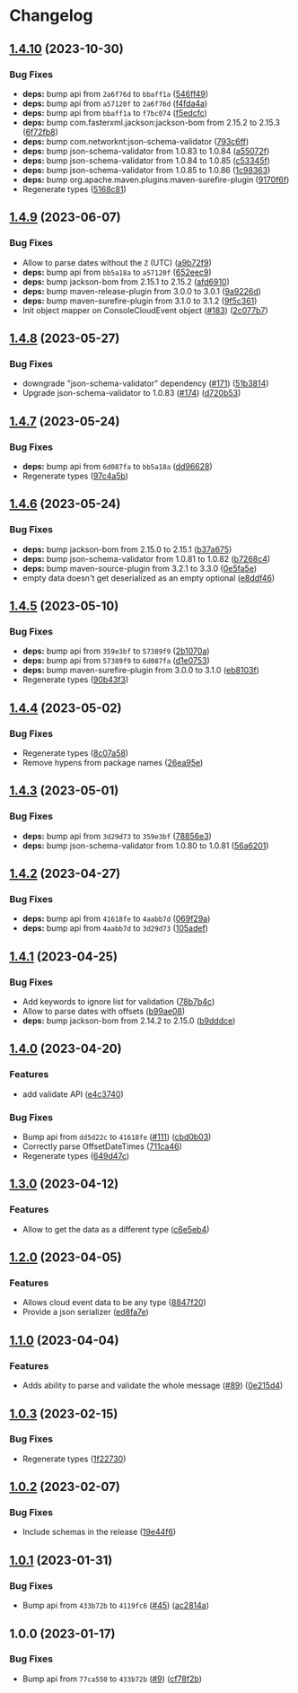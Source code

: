 # Changelog

## [1.4.10](https://github.com/RedHatInsights/event-schemas-java/compare/v1.4.9...v1.4.10) (2023-10-30)


### Bug Fixes

* **deps:** bump api from `2a6f76d` to `bbaff1a` ([546ff49](https://github.com/RedHatInsights/event-schemas-java/commit/546ff4937291305c5a71880891c6cc677c1b7a35))
* **deps:** bump api from `a57120f` to `2a6f76d` ([f4fda4a](https://github.com/RedHatInsights/event-schemas-java/commit/f4fda4a29c059e4dd00bb66dc9ffed5cc8b2188c))
* **deps:** bump api from `bbaff1a` to `f7bc074` ([f5edcfc](https://github.com/RedHatInsights/event-schemas-java/commit/f5edcfc1eb42ee0c6303c08ff725a6b5e9d114bf))
* **deps:** bump com.fasterxml.jackson:jackson-bom from 2.15.2 to 2.15.3 ([6f72fb8](https://github.com/RedHatInsights/event-schemas-java/commit/6f72fb85c656fff9ff7c5682eacfbdb3f51c8df2))
* **deps:** bump com.networknt:json-schema-validator ([793c6ff](https://github.com/RedHatInsights/event-schemas-java/commit/793c6ff02f3da10e94ef1792058b89051cac5e42))
* **deps:** bump json-schema-validator from 1.0.83 to 1.0.84 ([a55072f](https://github.com/RedHatInsights/event-schemas-java/commit/a55072f9a3a2e9af68c4e2cdebf4f9f6f711df25))
* **deps:** bump json-schema-validator from 1.0.84 to 1.0.85 ([c53345f](https://github.com/RedHatInsights/event-schemas-java/commit/c53345fd02992898412a246d3d6aad0888341f16))
* **deps:** bump json-schema-validator from 1.0.85 to 1.0.86 ([1c98363](https://github.com/RedHatInsights/event-schemas-java/commit/1c9836370b33c838a476f660f57c6fdb2d30e579))
* **deps:** bump org.apache.maven.plugins:maven-surefire-plugin ([9170f6f](https://github.com/RedHatInsights/event-schemas-java/commit/9170f6f14b4ba1f0fe82a68fe58c8e0281eabe42))
* Regenerate types ([5168c81](https://github.com/RedHatInsights/event-schemas-java/commit/5168c81587cb71927eb39aaf3a943973f582f67c))

## [1.4.9](https://github.com/RedHatInsights/event-schemas-java/compare/v1.4.8...v1.4.9) (2023-06-07)


### Bug Fixes

* Allow to parse dates without the `Z` (UTC) ([a9b72f9](https://github.com/RedHatInsights/event-schemas-java/commit/a9b72f9f816bf4ecc4fc5509683fe11037f5b050))
* **deps:** bump api from `bb5a18a` to `a57120f` ([652eec9](https://github.com/RedHatInsights/event-schemas-java/commit/652eec984514e051b4149463aedf7f4da6b3f2c4))
* **deps:** bump jackson-bom from 2.15.1 to 2.15.2 ([afd6910](https://github.com/RedHatInsights/event-schemas-java/commit/afd691045efef8ff6a33c9050b2ea932b52082a9))
* **deps:** bump maven-release-plugin from 3.0.0 to 3.0.1 ([9a9226d](https://github.com/RedHatInsights/event-schemas-java/commit/9a9226dc79a5758b5fccee83eb125c9101d0a975))
* **deps:** bump maven-surefire-plugin from 3.1.0 to 3.1.2 ([9f5c361](https://github.com/RedHatInsights/event-schemas-java/commit/9f5c3610a34afa9068c5bb4af6d7abb8280d1e46))
* Init object mapper on ConsoleCloudEvent object ([#183](https://github.com/RedHatInsights/event-schemas-java/issues/183)) ([2c077b7](https://github.com/RedHatInsights/event-schemas-java/commit/2c077b75c24f3346edf41d194b1cdb18fecb888b))

## [1.4.8](https://github.com/RedHatInsights/event-schemas-java/compare/v1.4.7...v1.4.8) (2023-05-27)


### Bug Fixes

* downgrade "json-schema-validator" dependency ([#171](https://github.com/RedHatInsights/event-schemas-java/issues/171)) ([51b3814](https://github.com/RedHatInsights/event-schemas-java/commit/51b3814b09e0f59957dfc29fe96645b901a0a3f5))
* Upgrade json-schema-validator to 1.0.83 ([#174](https://github.com/RedHatInsights/event-schemas-java/issues/174)) ([d720b53](https://github.com/RedHatInsights/event-schemas-java/commit/d720b53e1774f7ddfff13655ba10088d8c0bfda0))

## [1.4.7](https://github.com/RedHatInsights/event-schemas-java/compare/v1.4.6...v1.4.7) (2023-05-24)


### Bug Fixes

* **deps:** bump api from `6d087fa` to `bb5a18a` ([dd96628](https://github.com/RedHatInsights/event-schemas-java/commit/dd966283a42920c1494e0f8e5a592ed4ca6fc5c5))
* Regenerate types ([97c4a5b](https://github.com/RedHatInsights/event-schemas-java/commit/97c4a5b36819646ac14947c2d1330f61ba01aad0))

## [1.4.6](https://github.com/RedHatInsights/event-schemas-java/compare/v1.4.5...v1.4.6) (2023-05-24)


### Bug Fixes

* **deps:** bump jackson-bom from 2.15.0 to 2.15.1 ([b37a675](https://github.com/RedHatInsights/event-schemas-java/commit/b37a6756d1b3f4cd67be6495bba35ee9f6010074))
* **deps:** bump json-schema-validator from 1.0.81 to 1.0.82 ([b7268c4](https://github.com/RedHatInsights/event-schemas-java/commit/b7268c4daa66e661978ab4eeee1ff35730356b48))
* **deps:** bump maven-source-plugin from 3.2.1 to 3.3.0 ([0e5fa5e](https://github.com/RedHatInsights/event-schemas-java/commit/0e5fa5e5c5bc34efebcc7a6c0e9085f991f95ca7))
* empty data doesn't get deserialized as an empty optional ([e8ddf46](https://github.com/RedHatInsights/event-schemas-java/commit/e8ddf46fb00c1e9c7fe6d2dd0d73e68dde32daec))

## [1.4.5](https://github.com/RedHatInsights/event-schemas-java/compare/v1.4.4...v1.4.5) (2023-05-10)


### Bug Fixes

* **deps:** bump api from `359e3bf` to `57389f9` ([2b1070a](https://github.com/RedHatInsights/event-schemas-java/commit/2b1070aab2aee6293cf9c5635d3df7a4246dca78))
* **deps:** bump api from `57389f9` to `6d087fa` ([d1e0753](https://github.com/RedHatInsights/event-schemas-java/commit/d1e0753b9ac514abb0109e96a50d1494285d3c8d))
* **deps:** bump maven-surefire-plugin from 3.0.0 to 3.1.0 ([eb8103f](https://github.com/RedHatInsights/event-schemas-java/commit/eb8103f882b406b2fcd684878caf96f3a476be08))
* Regenerate types ([90b43f3](https://github.com/RedHatInsights/event-schemas-java/commit/90b43f3804552a92a0c008eab9daab3d1cbece0a))

## [1.4.4](https://github.com/RedHatInsights/event-schemas-java/compare/v1.4.3...v1.4.4) (2023-05-02)


### Bug Fixes

* Regenerate types ([8c07a58](https://github.com/RedHatInsights/event-schemas-java/commit/8c07a58b5900e1f2d6c19f415256824b0a2db178))
* Remove hypens from package names ([26ea95e](https://github.com/RedHatInsights/event-schemas-java/commit/26ea95e64d17bd138c8bd5fb96424a597224130b))

## [1.4.3](https://github.com/RedHatInsights/event-schemas-java/compare/v1.4.2...v1.4.3) (2023-05-01)


### Bug Fixes

* **deps:** bump api from `3d29d73` to `359e3bf` ([78856e3](https://github.com/RedHatInsights/event-schemas-java/commit/78856e3c74746ba29b35023ca5f0b169314105f6))
* **deps:** bump json-schema-validator from 1.0.80 to 1.0.81 ([56a6201](https://github.com/RedHatInsights/event-schemas-java/commit/56a62015298e8e74e5770bf9097fe6e76c9e96cc))

## [1.4.2](https://github.com/RedHatInsights/event-schemas-java/compare/v1.4.1...v1.4.2) (2023-04-27)


### Bug Fixes

* **deps:** bump api from `41618fe` to `4aabb7d` ([069f29a](https://github.com/RedHatInsights/event-schemas-java/commit/069f29ade8df82b6db23c6a2949928f4da17f75b))
* **deps:** bump api from `4aabb7d` to `3d29d73` ([105adef](https://github.com/RedHatInsights/event-schemas-java/commit/105adefffb7985fcf09c05a7f747dd96e97ed3da))

## [1.4.1](https://github.com/RedHatInsights/event-schemas-java/compare/v1.4.0...v1.4.1) (2023-04-25)


### Bug Fixes

* Add keywords to ignore list for validation ([78b7b4c](https://github.com/RedHatInsights/event-schemas-java/commit/78b7b4cdc1e7cc47422b3f8579ce70074d00c68e))
* Allow to parse dates with offsets ([b99ae08](https://github.com/RedHatInsights/event-schemas-java/commit/b99ae08d599ddcfb1d425035b54a22b5f988bd03))
* **deps:** bump jackson-bom from 2.14.2 to 2.15.0 ([b9dddce](https://github.com/RedHatInsights/event-schemas-java/commit/b9dddcef7cc5fecde123a94950a42d14c3463121))

## [1.4.0](https://github.com/RedHatInsights/event-schemas-java/compare/v1.3.0...v1.4.0) (2023-04-20)


### Features

* add validate API ([e4c3740](https://github.com/RedHatInsights/event-schemas-java/commit/e4c37404f10991bafd366fec025e2fd112c948b1))


### Bug Fixes

* Bump api from `dd5d22c` to `41618fe` ([#111](https://github.com/RedHatInsights/event-schemas-java/issues/111)) ([cbd0b03](https://github.com/RedHatInsights/event-schemas-java/commit/cbd0b03638d95ebb563e81d32563e3d6c76fca48))
* Correctly parse OffsetDateTimes ([711ca46](https://github.com/RedHatInsights/event-schemas-java/commit/711ca460e2f754ffaf34bc29dcbc2a78f372edbb))
* Regenerate types ([649d47c](https://github.com/RedHatInsights/event-schemas-java/commit/649d47c2f5c383c1d77c92fa5540bd9c5e8f290e))

## [1.3.0](https://github.com/RedHatInsights/event-schemas-java/compare/v1.2.0...v1.3.0) (2023-04-12)


### Features

* Allow to get the data as a different type ([c6e5eb4](https://github.com/RedHatInsights/event-schemas-java/commit/c6e5eb461f0710dec523556b79b3ddcffdf0d512))

## [1.2.0](https://github.com/RedHatInsights/event-schemas-java/compare/v1.1.0...v1.2.0) (2023-04-05)


### Features

* Allows cloud event data to be any type ([8847f20](https://github.com/RedHatInsights/event-schemas-java/commit/8847f20b45d2ec8067e9806ba2bfb9792c4912a6))
* Provide a json serializer ([ed8fa7e](https://github.com/RedHatInsights/event-schemas-java/commit/ed8fa7e2d8f21ef0d9ecabbed036b07639edf2b8))

## [1.1.0](https://github.com/RedHatInsights/event-schemas-java/compare/v1.0.3...v1.1.0) (2023-04-04)


### Features

* Adds ability to parse and validate the whole message ([#89](https://github.com/RedHatInsights/event-schemas-java/issues/89)) ([0e215d4](https://github.com/RedHatInsights/event-schemas-java/commit/0e215d4a765e76b3467bb27262276d9de21cc6c9))

## [1.0.3](https://github.com/RedHatInsights/event-schemas-java/compare/v1.0.2...v1.0.3) (2023-02-15)


### Bug Fixes

* Regenerate types ([1f22730](https://github.com/RedHatInsights/event-schemas-java/commit/1f22730e6dd32018b9f4b43408902c973397b8b7))

## [1.0.2](https://github.com/RedHatInsights/event-schemas-java/compare/v1.0.1...v1.0.2) (2023-02-07)


### Bug Fixes

* Include schemas in the release ([19e44f6](https://github.com/RedHatInsights/event-schemas-java/commit/19e44f6ef70562c060734cc7f918fb7b48b6ad87))

## [1.0.1](https://github.com/RedHatInsights/event-schemas-java/compare/v1.0.0...v1.0.1) (2023-01-31)


### Bug Fixes

* Bump api from `433b72b` to `4119fc6` ([#45](https://github.com/RedHatInsights/event-schemas-java/issues/45)) ([ac2814a](https://github.com/RedHatInsights/event-schemas-java/commit/ac2814a8ccb12a55a33a5cc7cdb307e5d2c609bd))

## 1.0.0 (2023-01-17)


### Bug Fixes

* Bump api from `77ca550` to `433b72b` ([#9](https://github.com/RedHatInsights/event-schemas-java/issues/9)) ([cf78f2b](https://github.com/RedHatInsights/event-schemas-java/commit/cf78f2be6a720e079d54adb785330012e8511561))
